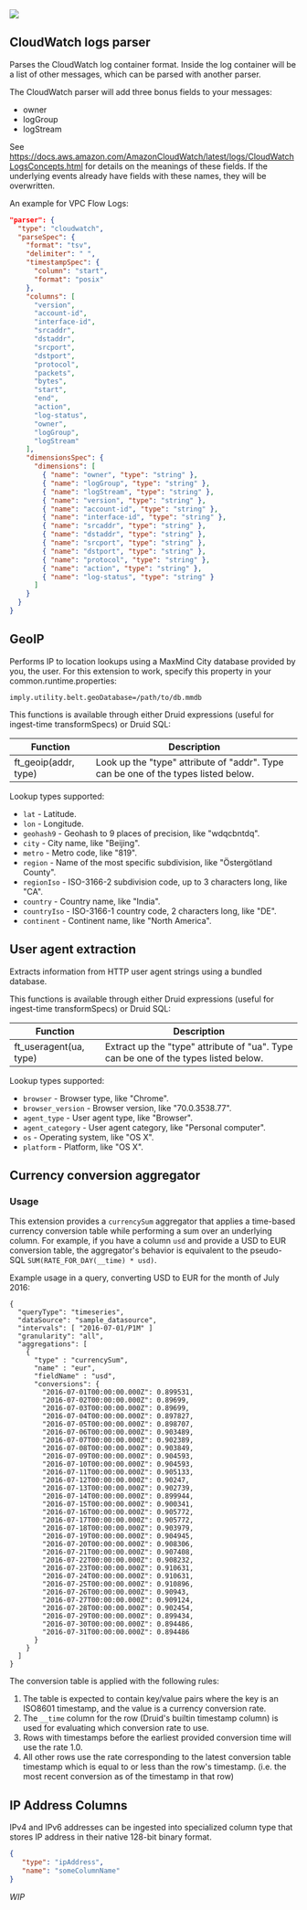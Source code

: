 <!--
  ~ Copyright (c) Imply Data, Inc. All rights reserved.
  ~
  ~ This software is the confidential and proprietary information
  ~  of Imply Data, Inc.
  -->

<img src="https://static.imply.io/img/bat-belt.jpg" />

## CloudWatch logs parser

Parses the CloudWatch log container format. Inside the log container will be a list of other messages, which can
be parsed with another parser.

The CloudWatch parser will add three bonus fields to your messages:

- owner
- logGroup
- logStream

See https://docs.aws.amazon.com/AmazonCloudWatch/latest/logs/CloudWatchLogsConcepts.html for details on the meanings
of these fields. If the underlying events already have fields with these names, they will be overwritten.

An example for VPC Flow Logs:

```json
"parser": {
  "type": "cloudwatch",
  "parseSpec": {
    "format": "tsv",
    "delimiter": " ",
    "timestampSpec": {
      "column": "start",
      "format": "posix"
    },
    "columns": [
      "version",
      "account-id",
      "interface-id",
      "srcaddr",
      "dstaddr",
      "srcport",
      "dstport",
      "protocol",
      "packets",
      "bytes",
      "start",
      "end",
      "action",
      "log-status",
      "owner",
      "logGroup",
      "logStream"
    ],
    "dimensionsSpec": {
      "dimensions": [
        { "name": "owner", "type": "string" },
        { "name": "logGroup", "type": "string" },
        { "name": "logStream", "type": "string" },
        { "name": "version", "type": "string" },
        { "name": "account-id", "type": "string" },
        { "name": "interface-id", "type": "string" },
        { "name": "srcaddr", "type": "string" },
        { "name": "dstaddr", "type": "string" },
        { "name": "srcport", "type": "string" },
        { "name": "dstport", "type": "string" },
        { "name": "protocol", "type": "string" },
        { "name": "action", "type": "string" },
        { "name": "log-status", "type": "string" }
      ]
    }
  }
}
```

## GeoIP

Performs IP to location lookups using a MaxMind City database provided by you, the user. For this extension to work,
specify this property in your common.runtime.properties:

```
imply.utility.belt.geoDatabase=/path/to/db.mmdb
```

This functions is available through either Druid expressions (useful for ingest-time transformSpecs) or Druid SQL:

|Function|Description|
|--------|-----------|
|ft_geoip(addr, type)|Look up the "type" attribute of "addr". Type can be one of the types listed below.|

Lookup types supported:

- `lat` - Latitude.
- `lon` - Longitude.
- `geohash9` - Geohash to 9 places of precision, like "wdqcbntdq".
- `city` - City name, like "Beijing".
- `metro` - Metro code, like "819".
- `region` - Name of the most specific subdivision, like "Östergötland County".
- `regionIso` - ISO-3166-2 subdivision code, up to 3 characters long, like "CA".
- `country` - Country name, like "India".
- `countryIso` - ISO-3166-1 country code, 2 characters long, like "DE".
- `continent` - Continent name, like "North America".

## User agent extraction

Extracts information from HTTP user agent strings using a bundled database.

This functions is available through either Druid expressions (useful for ingest-time transformSpecs) or Druid SQL:

|Function|Description|
|--------|-----------|
|ft_useragent(ua, type)|Extract up the "type" attribute of "ua". Type can be one of the types listed below.|

Lookup types supported:

- `browser` - Browser type, like "Chrome".
- `browser_version` - Browser version, like "70.0.3538.77".
- `agent_type` - User agent type, like "Browser".
- `agent_category` - User agent category, like "Personal computer".
- `os` - Operating system, like "OS X".
- `platform` - Platform, like "OS X".

## Currency conversion aggregator

### Usage

This extension provides a `currencySum` aggregator that applies a time-based currency conversion
table while performing a sum over an underlying column. For example, if you have a column `usd`
and provide a USD to EUR conversion table, the aggregator's behavior is equivalent to the pseudo-SQL
`SUM(RATE_FOR_DAY(__time) * usd)`.

Example usage in a query, converting USD to EUR for the month of July 2016:

```
{
  "queryType": "timeseries",
  "dataSource": "sample_datasource",
  "intervals": [ "2016-07-01/P1M" ]
  "granularity": "all",
  "aggregations": [
    {
      "type" : "currencySum",
      "name" : "eur",
      "fieldName" : "usd",
      "conversions": {
        "2016-07-01T00:00:00.000Z": 0.899531,
        "2016-07-02T00:00:00.000Z": 0.89699,
        "2016-07-03T00:00:00.000Z": 0.89699,
        "2016-07-04T00:00:00.000Z": 0.897827,
        "2016-07-05T00:00:00.000Z": 0.898707,
        "2016-07-06T00:00:00.000Z": 0.903489,
        "2016-07-07T00:00:00.000Z": 0.902389,
        "2016-07-08T00:00:00.000Z": 0.903849,
        "2016-07-09T00:00:00.000Z": 0.904593,
        "2016-07-10T00:00:00.000Z": 0.904593,
        "2016-07-11T00:00:00.000Z": 0.905133,
        "2016-07-12T00:00:00.000Z": 0.90247,
        "2016-07-13T00:00:00.000Z": 0.902739,
        "2016-07-14T00:00:00.000Z": 0.899944,
        "2016-07-15T00:00:00.000Z": 0.900341,
        "2016-07-16T00:00:00.000Z": 0.905772,
        "2016-07-17T00:00:00.000Z": 0.905772,
        "2016-07-18T00:00:00.000Z": 0.903979,
        "2016-07-19T00:00:00.000Z": 0.904945,
        "2016-07-20T00:00:00.000Z": 0.908306,
        "2016-07-21T00:00:00.000Z": 0.907408,
        "2016-07-22T00:00:00.000Z": 0.908232,
        "2016-07-23T00:00:00.000Z": 0.910631,
        "2016-07-24T00:00:00.000Z": 0.910631,
        "2016-07-25T00:00:00.000Z": 0.910896,
        "2016-07-26T00:00:00.000Z": 0.90943,
        "2016-07-27T00:00:00.000Z": 0.909124,
        "2016-07-28T00:00:00.000Z": 0.902454,
        "2016-07-29T00:00:00.000Z": 0.899434,
        "2016-07-30T00:00:00.000Z": 0.894486,
        "2016-07-31T00:00:00.000Z": 0.894486
      }
    }
  ]
}
```

The conversion table is applied with the following rules:

1. The table is expected to contain key/value pairs where the key is an ISO8601 timestamp,
   and the value is a currency conversion rate.
2. The `__time` column for the row (Druid's builtin timestamp column) is used for evaluating which
   conversion rate to use.
3. Rows with timestamps before the earliest provided conversion time will use the rate 1.0.
4. All other rows use the rate corresponding to the latest conversion table timestamp which is equal
   to or less than the row's timestamp. (i.e. the most recent conversion as of the timestamp in that row)


## IP Address Columns

IPv4 and IPv6 addresses can be ingested into specialized column type that stores IP address in their native 128-bit binary format.

```json
{
   "type": "ipAddress",
   "name": "someColumnName"
}
```

_WIP_